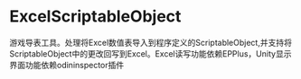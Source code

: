 # ExcelScriptableObject
游戏导表工具。处理将Excel数值表导入到程序定义的ScriptableObject,并支持将ScriptableObject中的更改回写到Excel。Excel读写功能依赖EPPlus，Unity显示界面功能依赖odininspector插件